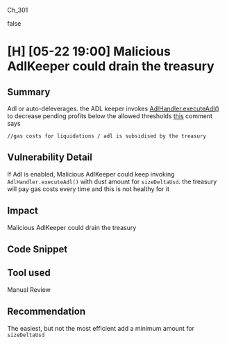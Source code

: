 Ch_301

false

# [H] [05-22 19:00] Malicious AdlKeeper could drain the treasury

## Summary
Adl or auto-deleverages. the ADL keeper invokes [AdlHandler.executeAdl()](https://github.com/sherlock-audit/2023-04-gmx/blob/main/gmx-synthetics/contracts/exchange/AdlHandler.sol#L89-L164) to decrease pending profits below the allowed thresholds
[this](https://github.com/sherlock-audit/2023-04-gmx/blob/main/gmx-synthetics/contracts/order/OrderUtils.sol#L178) comment says 
```solidity
//gas costs for liquidations / adl is subsidised by the treasury
```

## Vulnerability Detail
If Adl is enabled, Malicious AdlKeeper could keep invoking `AdlHandler.executeAdl()` with dust amount for `sizeDeltaUsd`.
the treasury will pay gas costs every time and this is not healthy for it  

## Impact
Malicious AdlKeeper could drain the treasury 

## Code Snippet

## Tool used

Manual Review

## Recommendation
The easiest, but not the most efficient add a minimum amount for `sizeDeltaUsd` 
